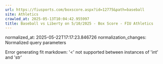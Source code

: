 ```yaml
---
url: https://fiusports.com/boxscore.aspx?id=12775&path=baseball
site: Athletics
crawled_at: 2025-05-13T10:04:42.955997
title: Baseball vs Liberty on 5/10/2025 - Box Score - FIU Athletics
---
```

normalized_at: 2025-05-22T17:17:23.846726
normalization_changes: Normalized query parameters

Error generating fit markdown: '<' not supported between instances of 'int' and 'str'